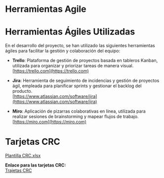# **Herramientas Agile**
# Herramientas Ágiles Utilizadas

En el desarrollo del proyecto, se han utilizado las siguientes herramientas ágiles para facilitar la gestión y colaboración del equipo:

- **Trello**: Plataforma de gestión de proyectos basada en tableros Kanban, utilizada para organizar y priorizar tareas de manera visual.  
  [https://trello.com](https://trello.com)

- **Jira**: Herramienta de seguimiento de incidencias y gestión de proyectos ágil, empleada para planificar sprints y gestionar el backlog del producto.  
  [https://www.atlassian.com/software/jira](https://www.atlassian.com/software/jira)

- **Miro**: Aplicación de pizarras colaborativas en línea, utilizada para realizar sesiones de brainstorming y mapear flujos de trabajo.  
  [https://miro.com](https://miro.com)


# **Tarjetas CRC**
[ Plantilla CRC.xlsx](https://github.com/user-attachments/files/19965200/Encuentro.N.5.-.Plantilla.CRC.xlsx) 

**Enlace para las tarjetas CRC:**  
[Trajetas CRC](https://github.com/santimarM/SistemaGestionTurnos/blob/main/TarjetasCRC.md)



